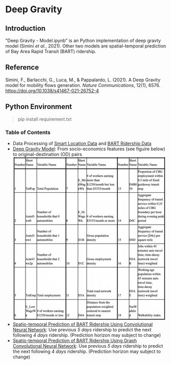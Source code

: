 # Deep Gravity
## Introduction
"Deep Gravity - Model.ipynb" is an Python implementation of deep gravty model (Simini *et al.*, 2021). Other two models are spatial-temporal prediction of Bay Area Rapid Transit (BART) ridership.

## Reference
Simini, F., Barlacchi, G., Luca, M., & Pappalardo, L. (2021). A Deep Gravity model for mobility flows generation. *Nature Communications*, 12(1), 6576. https://doi.org/10.1038/s41467-021-26752-4

## Python Environment
> pip install requirement.txt

### Table of Contents
- Data Processing of [Smart Location Data](https://github.com/HaTT2018/Deep_Gravity/blob/main/Deep%20Gravity%20-%20Data%20Processing.ipynb) and [BART Ridership Data](https://github.com/HaTT2018/Deep_Gravity/blob/main/bart_data.py)
- [Deep Gravity Model](https://github.com/HaTT2018/Deep_Gravity/blob/main/Deep%20Gravity%20-%20Model.ipynb): From socio-economics features (see figuire below) to original-destination (OD) pairs
  <img src="./imgs/features.png" width="500">
- [Spatio-temporal Prediction of BART Ridership Using Convolutional Neural Network](https://github.com/HaTT2018/Deep_Gravity/blob/main/Deep%20Gravity%20-%20Model%20-%20Conv.ipynb): Use previous *5 days* ridership to predict the next following *4 days* ridership. (Prediction horizon may subject to change)
- [Spatio-temporal Prediction of BART Ridership Using Graph Convolutional Neural Network](https://github.com/HaTT2018/Deep_Gravity/blob/main/Deep%20Gravity%20-%20Model%20-%20ConvGraph.ipynb): Use previous *5 days* ridership to predict the next following *4 days* ridership. (Prediction horizon may subject to change)

